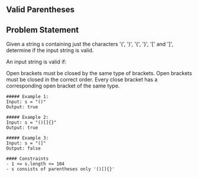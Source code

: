 ## Valid Parentheses
## Problem Statement
Given a string s containing just the characters '(', ')', '{', '}', '[' and ']', determine if the input string is valid.

An input string is valid if:

Open brackets must be closed by the same type of brackets.
Open brackets must be closed in the correct order.
Every close bracket has a corresponding open bracket of the same type.

```#### Example
##### Example 1:
Input: s = "()"
Output: true

##### Example 2:
Input: s = "()[]{}"
Output: true

##### Example 3:
Input: s = "(]"
Output: false

#### Constraints
- 1 <= s.length <= 104
- s consists of parentheses only '()[]{}'
```
